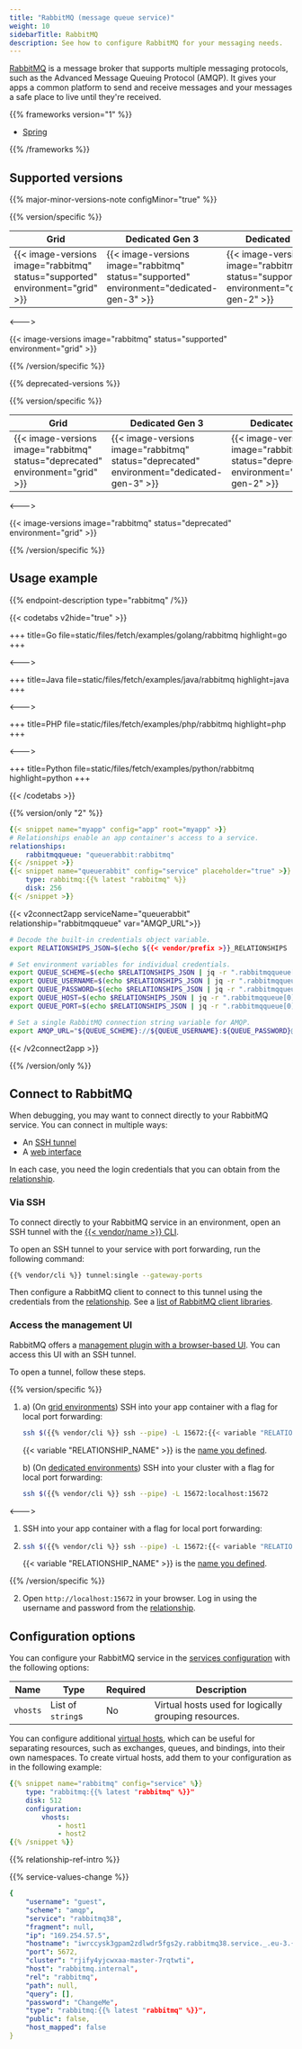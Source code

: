 ```yaml
---
title: "RabbitMQ (message queue service)"
weight: 10
sidebarTitle: RabbitMQ
description: See how to configure RabbitMQ for your messaging needs.
---
```


[RabbitMQ](https://www.rabbitmq.com/documentation.html) is a message broker
that supports multiple messaging protocols, such as the Advanced Message Queuing Protocol (AMQP).
It gives your apps a common platform to send and receive messages
and your messages a safe place to live until they're received.

{{% frameworks version="1" %}}

- [Spring](../guides/spring/rabbitmq.md)

{{% /frameworks %}}

## Supported versions

{{% major-minor-versions-note configMinor="true" %}}

{{% version/specific %}}
<!-- API Version 1 -->

<table>
    <thead>
        <tr>
            <th>Grid</th>
            <th>Dedicated Gen 3</th>
            <th>Dedicated Gen 2</th>
        </tr>
    </thead>
    <tbody>
        <tr>
            <td>{{< image-versions image="rabbitmq" status="supported" environment="grid" >}}</td>
            <td>{{< image-versions image="rabbitmq" status="supported" environment="dedicated-gen-3" >}}</td>
            <td>{{< image-versions image="rabbitmq" status="supported" environment="dedicated-gen-2" >}}</thd>
        </tr>
    </tbody>
</table>

<--->
<!-- API Version 2 -->

{{< image-versions image="rabbitmq" status="supported" environment="grid" >}}

{{% /version/specific %}}

{{% deprecated-versions %}}

{{% version/specific %}}
<!-- API Version 1 -->

<table>
    <thead>
        <tr>
            <th>Grid</th>
            <th>Dedicated Gen 3</th>
            <th>Dedicated Gen 2</th>
        </tr>
    </thead>
    <tbody>
        <tr>
            <td>{{< image-versions image="rabbitmq" status="deprecated" environment="grid" >}}</td>
            <td>{{< image-versions image="rabbitmq" status="deprecated" environment="dedicated-gen-3" >}}</td>
            <td>{{< image-versions image="rabbitmq" status="deprecated" environment="dedicated-gen-2" >}}</thd>
        </tr>
    </tbody>
</table>

<--->
<!-- API Version 2 -->

{{< image-versions image="rabbitmq" status="deprecated" environment="grid" >}}

{{% /version/specific %}}

## Usage example

{{% endpoint-description type="rabbitmq" /%}}

<!-- Version 1: Codetabs using config reader + examples.docs.platform.sh -->
{{< codetabs v2hide="true" >}}

+++
title=Go
file=static/files/fetch/examples/golang/rabbitmq
highlight=go
+++

<--->

+++
title=Java
file=static/files/fetch/examples/java/rabbitmq
highlight=java
+++

<--->

+++
title=PHP
file=static/files/fetch/examples/php/rabbitmq
highlight=php
+++

<--->

+++
title=Python
file=static/files/fetch/examples/python/rabbitmq
highlight=python
+++

{{< /codetabs >}}

<!-- Version 2: .environment shortcode + context -->
{{% version/only "2" %}}

```yaml {configFile="app"}
{{< snippet name="myapp" config="app" root="myapp" >}}
# Relationships enable an app container's access to a service.
relationships:
    rabbitmqqueue: "queuerabbit:rabbitmq"
{{< /snippet >}}
{{< snippet name="queuerabbit" config="service" placeholder="true" >}}
    type: rabbitmq:{{% latest "rabbitmq" %}}
    disk: 256
{{< /snippet >}}
```

{{< v2connect2app serviceName="queuerabbit" relationship="rabbitmqqueue" var="AMQP_URL">}}

```bash {location="myapp/.environment"}
# Decode the built-in credentials object variable.
export RELATIONSHIPS_JSON=$(echo ${{< vendor/prefix >}}_RELATIONSHIPS | base64 --decode)

# Set environment variables for individual credentials.
export QUEUE_SCHEME=$(echo $RELATIONSHIPS_JSON | jq -r ".rabbitmqqueue[0].scheme")
export QUEUE_USERNAME=$(echo $RELATIONSHIPS_JSON | jq -r ".rabbitmqqueue[0].username")
export QUEUE_PASSWORD=$(echo $RELATIONSHIPS_JSON | jq -r ".rabbitmqqueue[0].password")
export QUEUE_HOST=$(echo $RELATIONSHIPS_JSON | jq -r ".rabbitmqqueue[0].host")
export QUEUE_PORT=$(echo $RELATIONSHIPS_JSON | jq -r ".rabbitmqqueue[0].port")

# Set a single RabbitMQ connection string variable for AMQP.
export AMQP_URL="${QUEUE_SCHEME}://${QUEUE_USERNAME}:${QUEUE_PASSWORD}@${QUEUE_HOST}:${QUEUE_PORT}/"
```

{{< /v2connect2app >}}

{{% /version/only %}}

## Connect to RabbitMQ

When debugging, you may want to connect directly to your RabbitMQ service.
You can connect in multiple ways:

- An [SSH tunnel](#via-ssh)
- A [web interface](#access-the-management-ui)

In each case, you need the login credentials that you can obtain from the [relationship](#relationship-reference).

### Via SSH

To connect directly to your RabbitMQ service in an environment,
open an SSH tunnel with the [{{< vendor/name >}} CLI](../administration/cli/_index.md).

To open an SSH tunnel to your service with port forwarding,
run the following command:

```bash
{{% vendor/cli %}} tunnel:single --gateway-ports
```

Then configure a RabbitMQ client to connect to this tunnel using the credentials from the [relationship](#relationship-reference).
See a [list of RabbitMQ client libraries](https://www.rabbitmq.com/devtools.html).

### Access the management UI

RabbitMQ offers a [management plugin with a browser-based UI](https://www.rabbitmq.com/management.html).
You can access this UI with an SSH tunnel.

To open a tunnel, follow these steps.

{{% version/specific %}}

1.  
   a) (On [grid environments](../other/glossary.md#grid)) SSH into your app container with a flag for local port forwarding:

    ```bash
    ssh $({{% vendor/cli %}} ssh --pipe) -L 15672:{{< variable "RELATIONSHIP_NAME" >}}.internal:15672
    ```

    {{< variable "RELATIONSHIP_NAME" >}} is the [name you defined](#2-add-the-relationship).

   b) (On [dedicated environments](../other/glossary.html#dedicated-gen-2)) SSH into your cluster with a flag for local port forwarding:

    ```bash
    ssh $({{% vendor/cli %}} ssh --pipe) -L 15672:localhost:15672
    ```

<--->

1.  SSH into your app container with a flag for local port forwarding:
2.  
    ```bash
    ssh $({{% vendor/cli %}} ssh --pipe) -L 15672:{{< variable "RELATIONSHIP_NAME" >}}.internal:15672
    ```
    
    {{< variable "RELATIONSHIP_NAME" >}} is the [name you defined](#2-add-the-relationship).

{{% /version/specific %}}

2.  Open `http://localhost:15672` in your browser.
    Log in using the username and password from the [relationship](#relationship-reference).

## Configuration options

You can configure your RabbitMQ service in the [services configuration](#1-configure-the-service) with the following options:

| Name     | Type              | Required | Description                                          |
|----------|-------------------|----------|------------------------------------------------------|
| `vhosts` | List of `string`s | No       | Virtual hosts used for logically grouping resources. |

You can configure additional [virtual hosts](https://www.rabbitmq.com/vhosts.html),
which can be useful for separating resources, such as exchanges, queues, and bindings, into their own namespaces.
To create virtual hosts, add them to your configuration as in the following example:

```yaml {configFile="services"}
{{% snippet name="rabbitmq" config="service" %}}
    type: "rabbitmq:{{% latest "rabbitmq" %}}"
    disk: 512
    configuration:
        vhosts:
            - host1
            - host2
{{% /snippet %}}
```

{{% relationship-ref-intro %}}

{{% service-values-change %}}

```yaml
{
    "username": "guest",
    "scheme": "amqp",
    "service": "rabbitmq38",
    "fragment": null,
    "ip": "169.254.57.5",
    "hostname": "iwrccysk3gpam2zdlwdr5fgs2y.rabbitmq38.service._.eu-3.{{< vendor/urlraw "hostname" >}}",
    "port": 5672,
    "cluster": "rjify4yjcwxaa-master-7rqtwti",
    "host": "rabbitmq.internal",
    "rel": "rabbitmq",
    "path": null,
    "query": [],
    "password": "ChangeMe",
    "type": "rabbitmq:{{% latest "rabbitmq" %}}",
    "public": false,
    "host_mapped": false
}
```
